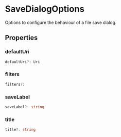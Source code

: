 # SaveDialogOptions

Options to configure the behaviour of a file save dialog.

## Properties

### defaultUri

```typescript
defaultUri?: Uri
```

### filters

```typescript
filters?:
```

### saveLabel

```typescript
saveLabel?: string
```

### title

```typescript
title?: string
```

[Uri]: Uri.md
